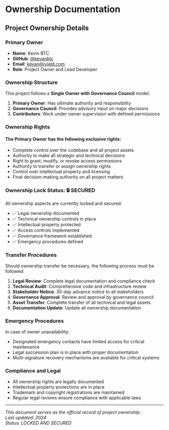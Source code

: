 # Ownership Documentation

## Project Ownership Details

### Primary Owner
- **Name**: Kevin BTC
- **GitHub**: [@kevanbtc](https://github.com/kevanbtc)
- **Email**: kevan@iyield.com
- **Role**: Project Owner and Lead Developer

### Ownership Structure
This project follows a **Single Owner with Governance Council** model:

1. **Primary Owner**: Has ultimate authority and responsibility
2. **Governance Council**: Provides advisory input on major decisions
3. **Contributors**: Work under owner supervision with defined permissions

### Ownership Rights

#### The Primary Owner has the following exclusive rights:
- Complete control over the codebase and all project assets
- Authority to make all strategic and technical decisions
- Right to grant, modify, or revoke access permissions
- Authority to transfer or assign ownership rights
- Control over intellectual property and licensing
- Final decision-making authority on all project matters

### Ownership Lock Status: 🔒 SECURED

All ownership aspects are currently locked and secured:
- ✅ Legal ownership documented
- ✅ Technical ownership controls in place
- ✅ Intellectual property protected
- ✅ Access controls implemented
- ✅ Governance framework established
- ✅ Emergency procedures defined

### Transfer Procedures

Should ownership transfer be necessary, the following process must be followed:

1. **Legal Review**: Complete legal documentation and compliance check
2. **Technical Audit**: Comprehensive code and infrastructure review
3. **Stakeholder Notice**: 30-day advance notice to all stakeholders
4. **Governance Approval**: Review and approval by governance council
5. **Asset Transfer**: Complete transfer of all technical and legal assets
6. **Documentation Update**: Update all ownership documentation

### Emergency Procedures

In case of owner unavailability:
- Designated emergency contacts have limited access for critical maintenance
- Legal succession plan is in place with proper documentation
- Multi-signature recovery mechanisms are available for critical systems

### Compliance and Legal

- All ownership rights are legally documented
- Intellectual property protections are in place
- Trademark and copyright registrations are maintained
- Regular legal reviews ensure compliance with applicable laws

---

*This document serves as the official record of project ownership.*  
*Last updated: 2024*  
*Status: LOCKED AND SECURED*